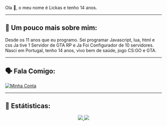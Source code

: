 Ola 👋, o meu nome é Lickas e tenho 14 anos.

-------------------------------------
## 👦 Um pouco mais sobre mim:

Desde os 11 anos que eu programo.
Sei programar Javascript, lua, html e css
Ja tive 1 Servidor de GTA RP e Ja Foi Configurador de 10 servidores.
Nasci em Portugal, tenho 14 anos, vivo bem de saúde, jogo CS:GO e GTA.

-------------------------------------

## 🗣️ Fala Comigo:

<a href="https://discord.com/users/469537955569205259"><img src="https://img.shields.io/badge/-@Lickas%239903-4169E1?style=flat&labelColor=7289da&logo=discord&logoColor=white" alt="Minha Conta" /></a>
<a href="https://gmail.com/"><a alt="Email">

-------------------------------------
## 🧰 Estátisticas:

<p align = "center">
  <a href="https://github.com/lickas/">
    <img src = "https://github-readme-stats.vercel.app/api?username=lickas&show_icons=true&theme=react&amp">
    <img src = "https://github-readme-stats.vercel.app/api/top-langs/?username=lickas&layout=demo&theme=react&amp">
  </a>
</p>

